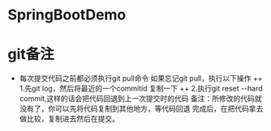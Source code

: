 # SpringBootDemo

# git备注
+ 每次提交代码之前都必须执行git pull命令
如果忘记git pull，执行以下操作
++ 1.先git log，然后将最近的一个commitid 复制一下
++ 2.执行git reset --hard commit,这样的话会把代码回退到上一次提交时的代码
备注：所修改的代码就没有了，你可以先将代码复制到其他地方，等代码回退 完成后，在把代码拿去做比较，复制进去然后在提交。
